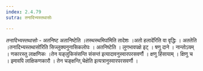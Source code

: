 ```yaml
---
index: 2.4.79
sutra: तनादिभ्यस्तथासोः

---
```

_तनादिभ्यस्तथासोः_ - अतनिष्ट अतानिष्टेति ।तस्थस्थमिपा॑मिति तादेशः ।अतो हलादे॑रिति वा वृद्धिः । अततेति ।तनादिभ्यस्तथासो॑रिति सिज्लुक्यनुनासिकलोपः । अतनिष्टेति । लुगभावपक्षे इट् । षणु दाने । नान्तोऽयम् । णकारस्तु लाक्षणिकः ।तेन यङ्लुकिसंसन्ति संसन्त॑ इत्यादावनुस्वारपरसवर्णौ । क्षणु हिंसायाम् । क्षिणु च । इमावपि लाक्षिकणकारौ । तेन चङ्क्षन्ति,चेक्षेति इत्यत्रानुस्वारपरसवर्णौ ।